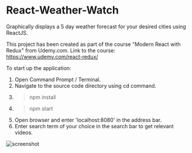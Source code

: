 # React-Weather-Watch
Graphically displays a 5 day weather forecast for your desired cities using ReactJS.

This project has been created as part of the course "Modern React with Redux" from Udemy.com.
Link to the course: https://www.udemy.com/react-redux/

To start up the application:
1. Open Command Prompt / Terminal.
2. Navigate to the source code directory using cd command.
3. > npm install
4. > npm start
5. Open browser and enter 'localhost:8080' in the address bar.
6. Enter search term of your choice in the search bar to get relevant videos.

![screenshot](https://github.com/ritikavnair/React-Weather-Watch/blob/master/ScreenCapture.PNG)

